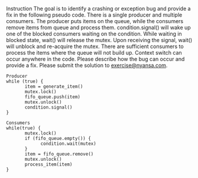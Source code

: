 Instruction
The goal is to identify a crashing or exception bug and provide a fix in the following pseudo code. There is a single producer and multiple consumers. The producer puts items on the queue, while the consumers remove items from queue and process them. condition.signal() will wake up one of the blocked consumers waiting on the condition. While waiting in blocked state, wait() will release the mutex. Upon receiving the signal, wait() will unblock and re-acquire the mutex. There are sufficient consumers to process the items where the queue will not build up. Context switch can occur anywhere in the code. Please describe how the bug can occur and provide a fix. Please submit the solution to exercise@nyansa.com.

```
Producer
while (true) {
       item = generate_item()
       mutex.lock()
       fifo_queue.push(item)
       mutex.unlock()
       condition.signal()
}

Consumers
while(true) {
       mutex.lock()
       if (fifo_queue.empty()) {
             condition.wait(mutex)
       }
       item = fifo_queue.remove()
       mutex.unlock()
       process_item(item)
}
